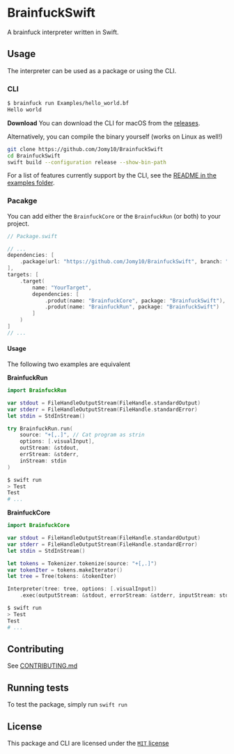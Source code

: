 # BrainfuckSwift

A brainfuck interpreter written in Swift.

## Usage

The interpreter can be used as a package or using the CLI.

### CLI
```bash
$ brainfuck run Examples/hello_world.bf
Hello world
```

**Download**
You can download the CLI for macOS from the [releases](https://github.com/Jomy10/BrainfuckSwift/releases).

Alternatively, you can compile the binary yourself (works on Linux as well!)

```bash
git clone https://github.com/Jomy10/BrainfuckSwift
cd BrainfuckSwift
swift build --configuration release --show-bin-path
```

For a list of features currently support by the CLI, see the [README in the examples folder](Examples/README.md).

### Pacakge
You can add either the `BrainfuckCore` or the `BrainfuckRun` (or both) to your project.

```swift
// Package.swift

// ...
dependencies: [
    .package(url: "https://github.com/Jomy10/BrainfuckSwift", branch: "master")
],
targets: [
    .target(
        name: "YourTarget",
        dependencies: [
            .produt(name: "BrainfuckCore", package: "BrainfuckSwift"),
            .produt(name: "BrainfuckRun", package: "BrainfuckSwift")
        ]
    )
]
// ...
```

#### Usage
The following two examples are equivalent

**BrainfuckRun**
```swift
import BrainfuckRun

var stdout = FileHandleOutputStream(FileHandle.standardOutput)
var stderr = FileHandleOutputStream(FileHandle.standardError)
let stdin = StdInStream()

try BrainfuckRun.run(
    source: "+[,.]", // Cat program as strin
    options: [.visualInput],
    outStream: &stdout,
    errStream: &stderr,
    inStream: stdin
)
```

```bash
$ swift run
> Test
Test
# ...
```

**BrainfuckCore**
```swift
import BrainfuckCore

var stdout = FileHandleOutputStream(FileHandle.standardOutput)
var stderr = FileHandleOutputStream(FileHandle.standardError)
let stdin = StdInStream()

let tokens = Tokenizer.tokenize(source: "+[,.]")
var tokenIter = tokens.makeIterator()
let tree = Tree(tokens: &tokenIter)

Interpreter(tree: tree, options: [.visualInput])
    .exec(outputStream: &stdout, errorStream: &stderr, inputStream: stdin)
```

```bash
$ swift run
> Test
Test
# ...
```

## Contributing

See [CONTRIBUTING.md](CONTRIBUTING.md)

## Running tests

To test the package, simply run `swift run`

## License

This package and CLI are licensed under the [`MIT` license](LICENSE)

